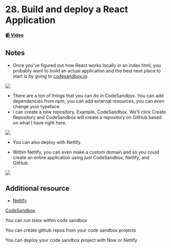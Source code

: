 # 28. Build and deploy a React Application

#### [📹 Video](https://egghead.io/lessons/egghead-v2-28-build-and-deploy-a-react-application-with-codesandbox-github-and-netlify?pl=a-beginners-guide-to-react-v2-6c4d)

## Notes

- Once you've figured out how React works locally in an index.html, you probably want to build an actual application and the best next place to start is by going to [codesandbox.io](codesandbox.io).

![](https://res.cloudinary.com/dg3gyk0gu/image/upload/v1591296084/transcript-images/react-build-and-deploy-a-react-application-with-codesandbox-github-and-netlify-codesandbox.jpg)

- There are a ton of things that you can do in CodeSandbox. You can add dependencies from npm, you can add external resources, you can even change your typeface.
- I can create a new repository. Example, CodeSandbox. We'll click Create Repository and CodeSandbox will create a repository on GitHub based on what I have right here.

![](https://res.cloudinary.com/dg3gyk0gu/image/upload/v1591296084/transcript-images/react-build-and-deploy-a-react-application-with-codesandbox-github-and-netlify-deploy.jpg)

- You can also deploy with Netlify.

- Within Netlify, you can even make a custom domain and so you could create an entire application using just CodeSandbox, Netlify, and GitHub.

![](https://res.cloudinary.com/dg3gyk0gu/image/upload/v1591296084/transcript-images/react-build-and-deploy-a-react-application-with-codesandbox-github-and-netlify-website.jpg)

## Additional resource

- [Netlify](https://www.netlify.com)

<TimeStamp start="0:12" end="0:25">
  
  [CodeSandbox](https://codesandbox.io)
  
</TimeStamp>

<TimeStamp start="1:14" end="1:35">
  
  You can run tests within code sandbox
  
</TimeStamp>

<TimeStamp start="1:45" end="2:00">
  
  You can create github repos from your code sandbox projects
  
</TimeStamp>

<TimeStamp start="2:19" end="2:26">
  
  You can deploy your code sandbox project with Now or Netlify 
  
</TimeStamp>